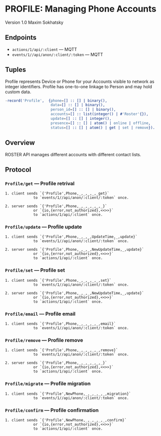 PROFILE: Managing Phone Accounts
================================

Version 1.0 Maxim Sokhatsky

Endpoints
---------

* `actions/1/api/:client` — MQTT
* `events/1//api/anon/:client/:token` — MQTT

Tuples
------

Profile represents Device or Phone for your Accounts visible to network as integer identifiers.
Profile has one-to-one linkage to Person and may hold custom data.

```erlang
-record('Profile',  {phone=[] :: [] | binary(),
                     data=[] :: [] | binary(),
                     person_id=[] :: [] | binary(),
                     accounts=[] :: list(integer() | #'Roster'{}),
                     update=[] :: [] | integer(),
                     presence=[] :: [] | atom() | online | offline,
                     status=[] :: [] | atom() | get | set | remove}).
```

Overview
--------

ROSTER API manages different accounts with different contact lists.

Protocol
--------

### `Profile/get` — Profile retrival

```
1. client sends `{'Profile',Phone,_,_,_,_,_get}`
             to `events/1//api/anon/:client/:token` once.
```

```
2. server sends `{'Profile',Phone,_,_,_,_,_,_}`
             or `{io,{error,not_authorized},<<>>}`
             to `actions/1/api/:client` once.
```

### `Profile/update` — Profile update

```
1. client sends `{'Profile',Phone,_,_,_,UpdateTime,_,update}`
             to `events/1//api/anon/:client/:token` once.
```

```
2. server sends `{'Profile',Phone,_,_,_,NewUpdateTime,_,update}`
             or `{io,{error,not_authorized},<<>>}`
             to `actions/1/api/:client` once.
```

### `Profile/set` — Profile set

```
1. client sends `{'Profile',Phone,_,_,_,_,_,set}`
             to `events/1//api/anon/:client/:token` once.
```

```
2. server sends `{'Profile',Phone,_,_,_,NewUpdateTime,_,update}`
             or `{io,{error,not_authorized},<<>>}`
             to `actions/1/api/:client` once.
```

### `Profile/email` — Profile email

```
1. client sends `{'Profile',Phone,_,_,_,_,_,email}`
             to `events/1//api/anon/:client/:token` once.
```

### `Profile/remove` — Profile remove

```
1. client sends `{'Profile',Phone,_,_,_,_,_,remove}`
             to `events/1//api/anon/:client/:token` once.
```

```
2. server sends `{'Profile',Phone,_,_,_,_,_,_}`
             or `{io,{error,not_authorized},<<>>}`
             to `actions/1/api/:client` once.
```

### `Profile/migrate` — Profile migration

```
1. client sends `{'Profile',NewPhone,_,_,_,_,_,migration}`
             to `events/1//api/anon/:client/:token` once.
```

### `Profile/confirm` — Profile confirmation

```
1. client sends `{'Profile',NewPhone,_,_,_,_,_,confirm}`
             or `{io,{error,not_authorized},<<>>}`
             to `actions/1/api/:client` once.
```
